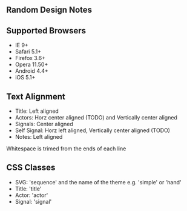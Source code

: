 Random Design Notes
-------------------

## Supported Browsers
* IE 9+
* Safari 5.1+
* Firefox 3.6+
* Opera 11.50+
* Android 4.4+
* iOS 5.1+

## Text Alignment
* Title: Left aligned
* Actors: Horz center aligned (TODO) and Vertically center aligned
* Signals: Center aligned
* Self Signal: Horz left aligned, Vertically center aligned (TODO)
* Notes: Left aligned

Whitespace is trimed from the ends of each line

## CSS Classes
* SVG: 'sequence' and the name of the theme e.g. 'simple' or 'hand'
* Title: 'title'
* Actor: 'actor'
* Signal: 'signal'
